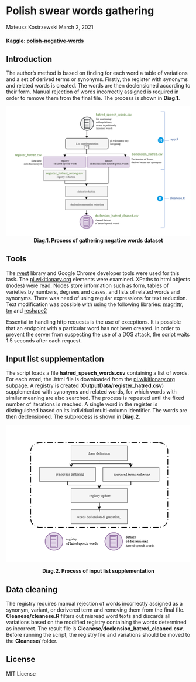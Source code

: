 Polish swear words gathering
================
Mateusz Kostrzewski
March 2, 2021

#### Kaggle: [polish-negative-words](https://www.kaggle.com/mateuszkostrzewski/polish-negative-words)

## Introduction

The author’s method is based on finding for each word a table of
variations and a set of derived terms or synonyms. Firstly, the register
with synonyms and related words is created. The words are then
declensioned according to their form. Manual rejection of words
incorrectly assigned is required in order to remove them from the final
file. The process is shown in **Diag.1**.

<center>

![alt text here](Diagrams/3.png) **Diag.1. Process of gathering negative
words dataset**

</center>

## Tools

The [rvest](https://github.com/tidyverse/rvest) library and Google
Chrome developer tools were used for this task. The
[pl.wikitionary.org](pl.wikitionary.org) elements were examined. XPaths
to html objects (nodes) were read. Nodes store information such as form,
tables of varieties by numbers, degrees and cases, and lists of related
words and synonyms. There was need of using regular expressions for text
reduction. Text modification was possible with using the following
libraries: [magrittr](https://github.com/tidyverse/magrittr),
[tm](https://github.com/cran/tm) and
[reshape2](https://github.com/hadley/reshape)

Essential in handling http requests is the use of exceptions. It is
possible that an endpoint with a particular word has not been created.
In order to prevent the server from suspecting the use of a DOS attack,
the script waits 1.5 seconds after each request.

## Input list supplementation

The script loads a file **hatred\_speech\_words.csv** containing a list
of words. For each word, the .html file is downloaded from the
[pl.wikitionary.org](pl.wikitionary.org) subpage. A registry is created
(**OutputData/register\_hatred.csv**) supplemented with synonyms and
related words, for which words with similar meaning are also searched.
The process is repeated until the fixed number of iterations is reached.
A single word in the register is distinguished based on its individual
multi-column identifier. The words are then declensioned. The subprocess
is shown in **Diag.2**.

<center>

![alt text here](Diagrams/4.png)

</center>

<center>

**Diag.2. Process of input list supplementation**

</center>

## Data cleaning

The registry requires manual rejection of words incorrectly assigned as
a synonym, variant, or derivered term and removing them from the final
file. **Cleanese/cleanese.R** filters out misread word texts and
discards all variations based on the modified registry containing the
words determined as incorrect. The result file is
**Cleanese/declension\_hatred\_cleaned.csv**. Before running the script,
the registry file and variations should be moved to the **Cleanese/**
folder.

## License

MIT License
